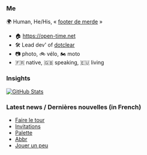 ### Me

🌍 Human, He/His, « [footer de merde](https://open-time.net/post/2013/07/17/La-veritable-histoire-du-Footer-de-merde-) » 
* 🏠 https://open-time.net 
* 🛠️ Lead dev' of [dotclear](https://git.dotclear.org/dev/dotclear)
* 📷 photo, 🚲 vélo, 🏍️ moto 
* 🇫🇷 native, 🇬🇧 speaking, 🇪🇺 living

### Insights

[![GitHub Stats](https://github-readme-stats-sigma-five.vercel.app/api?username=franck-paul)](https://github.com/franck-paul)

### Latest news / Dernières nouvelles (in French)

<!-- BLOG-POST-LIST:START -->
- [Faire le tour](https://open-time.net/post/2024/01/19/Faire-le-tour)
- [Invitations](https://open-time.net/post/2024/01/18/Invitations)
- [Palette](https://open-time.net/post/2024/01/17/Palette)
- [Abbr](https://open-time.net/post/2024/01/16/Abbr)
- [Jouer un peu](https://open-time.net/post/2024/01/15/Jouer-un-peu)
<!-- BLOG-POST-LIST:END -->
